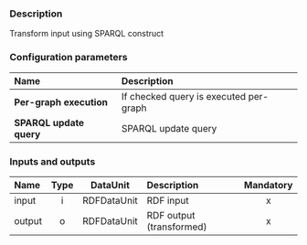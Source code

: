### Description

Transform input using SPARQL construct

### Configuration parameters

| Name | Description |
|:----|:----|
|**Per-graph execution** | If checked query is executed per-graph |
|**SPARQL update query** | SPARQL update query |

### Inputs and outputs

|Name |Type | DataUnit | Description | Mandatory |
|:--------|:------:|:------:|:-------------|:---------------------:|
|input  |i | RDFDataUnit | RDF input |x|
|output |o | RDFDataUnit | RDF output (transformed) |x|
